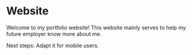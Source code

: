 # Website

Welcome to my portfolio website! This website mainly serves to help my future employer know more about me.


Next steps: Adapt it for mobile users.
